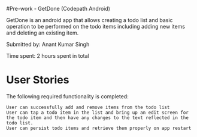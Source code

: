 #Pre-work - GetDone (Codepath Android)

GetDone is an android app that allows creating a todo list and basic operation to be performed on the todo items including adding new items and deleting an existing item.

Submitted by: Anant Kumar Singh

Time spent: 2 hours spent in total

# User Stories

The following required functionality is completed:

    User can successfully add and remove items from the todo list
    User can tap a todo item in the list and bring up an edit screen for the todo item and then have any changes to the text reflected in the todo list.
    User can persist todo items and retrieve them properly on app restart

